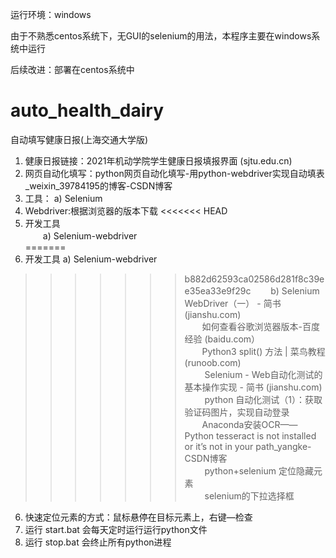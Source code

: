 ﻿运行环境：windows

由于不熟悉centos系统下，无GUI的selenium的用法，本程序主要在windows系统中运行

后续改进：部署在centos系统中

# auto_health_dairy
自动填写健康日报(上海交通大学版)

1. 健康日报链接：2021年机动学院学生健康日报填报界面 (sjtu.edu.cn)
2. 网页自动化填写：python网页自动化填写-用python-webdriver实现自动填表_weixin_39784195的博客-CSDN博客
3. 工具：
a)  Selenium 
4.	Webdriver:根据浏览器的版本下载
<<<<<<< HEAD
5.	开发工具  
　　a)	Selenium-webdriver  
=======
5.	开发工具
    a)	Selenium-webdriver
>>>>>>> b882d62593ca02586d281f8c39ee35ea33e9f29c
　　b)	Selenium WebDriver（一） - 简书 (jianshu.com)  
　　如何查看谷歌浏览器版本-百度经验 (baidu.com）  
　　Python3 split() 方法 | 菜鸟教程 (runoob.com)  
　　 Selenium - Web自动化测试的基本操作实现 - 简书 (jianshu.com)  
　　 python 自动化测试（1）：获取验证码图片，实现自动登录  
　　Anaconda安装OCR——Python tesseract is not installed or it’s not in your path_yangke-CSDN博客  
　　 python+selenium 定位隐藏元素  
　　 selenium的下拉选择框  
6.	快速定位元素的方式：鼠标悬停在目标元素上，右键—检查  
7.	运行 start.bat 会每天定时运行运行python文件  
8.	运行 stop.bat 会终止所有python进程  
